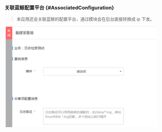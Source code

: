 ### 关联蓝鲸配置平台 {#AssociatedConfiguration}

> 本应用还会关联蓝鲸的配置平台，通过模块会在后台直接转换成 ip 下发。

![](../assets/6.jpg)
